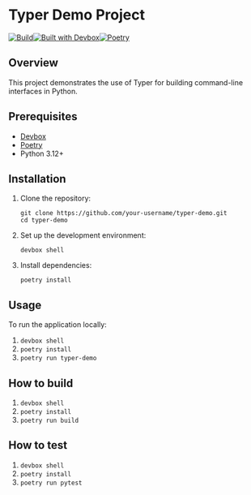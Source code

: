 # Typer Demo Project

[![Build](https://github.com/JiaoZenghao/typer-demo/actions/workflows/build.yml/badge.svg?branch=main)](https://github.com/JiaoZenghao/typer-demo/actions/workflows/build.yml)[![Built with Devbox](https://www.jetify.com/img/devbox/shield_galaxy.svg)](https://www.jetify.com/devbox/docs/contributor-quickstart/)[![Poetry](https://img.shields.io/endpoint?url=https://python-poetry.org/badge/v0.json)](https://python-poetry.org/)

## Overview

This project demonstrates the use of Typer for building command-line interfaces in Python.

## Prerequisites

- [Devbox](https://github.com/jetify-com/devbox)
- [Poetry](https://python-poetry.org/)
- Python 3.12+

## Installation

1. Clone the repository:
   ```
   git clone https://github.com/your-username/typer-demo.git
   cd typer-demo
   ```

2. Set up the development environment:
   ```
   devbox shell
   ```

3. Install dependencies:
   ```
   poetry install
   ```

## Usage

To run the application locally:

1. `devbox shell`  
2. `poetry install` 
3. `poetry run typer-demo`

## How to build

1. `devbox shell`
2. `poetry install`
3. `poetry run build`

## How to test

1. `devbox shell`
2. `poetry install`
3. `poetry run pytest`